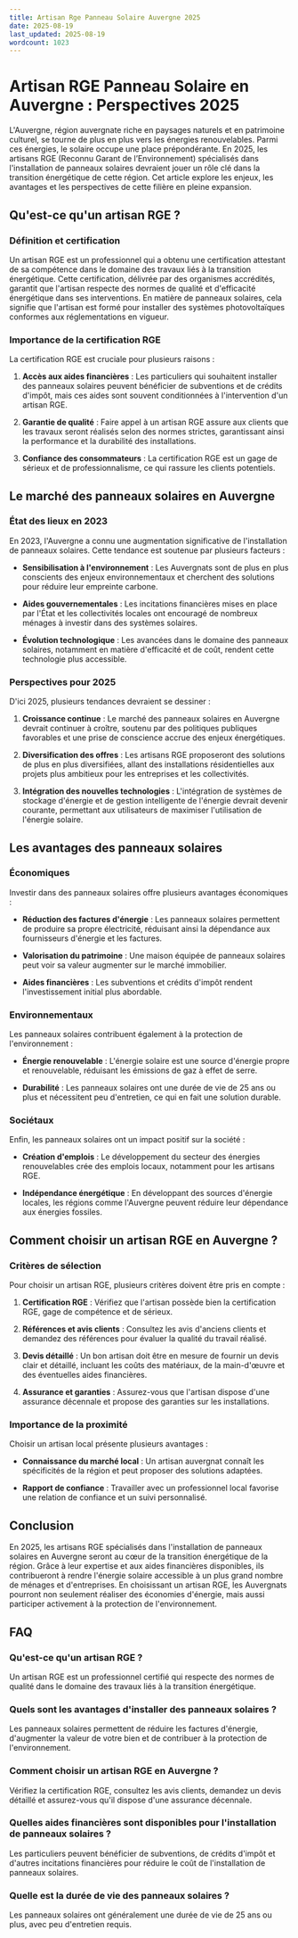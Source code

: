 ```yaml
---
title: Artisan Rge Panneau Solaire Auvergne 2025
date: 2025-08-19
last_updated: 2025-08-19
wordcount: 1023
---
```


# Artisan RGE Panneau Solaire en Auvergne : Perspectives 2025

L'Auvergne, région auvergnate riche en paysages naturels et en patrimoine culturel, se tourne de plus en plus vers les énergies renouvelables. Parmi ces énergies, le solaire occupe une place prépondérante. En 2025, les artisans RGE (Reconnu Garant de l’Environnement) spécialisés dans l'installation de panneaux solaires devraient jouer un rôle clé dans la transition énergétique de cette région. Cet article explore les enjeux, les avantages et les perspectives de cette filière en pleine expansion.

## Qu'est-ce qu'un artisan RGE ?

### Définition et certification

Un artisan RGE est un professionnel qui a obtenu une certification attestant de sa compétence dans le domaine des travaux liés à la transition énergétique. Cette certification, délivrée par des organismes accrédités, garantit que l'artisan respecte des normes de qualité et d'efficacité énergétique dans ses interventions. En matière de panneaux solaires, cela signifie que l'artisan est formé pour installer des systèmes photovoltaïques conformes aux réglementations en vigueur.

### Importance de la certification RGE

La certification RGE est cruciale pour plusieurs raisons :

1. **Accès aux aides financières** : Les particuliers qui souhaitent installer des panneaux solaires peuvent bénéficier de subventions et de crédits d'impôt, mais ces aides sont souvent conditionnées à l'intervention d'un artisan RGE.
  
2. **Garantie de qualité** : Faire appel à un artisan RGE assure aux clients que les travaux seront réalisés selon des normes strictes, garantissant ainsi la performance et la durabilité des installations.

3. **Confiance des consommateurs** : La certification RGE est un gage de sérieux et de professionnalisme, ce qui rassure les clients potentiels.

## Le marché des panneaux solaires en Auvergne

### État des lieux en 2023

En 2023, l'Auvergne a connu une augmentation significative de l'installation de panneaux solaires. Cette tendance est soutenue par plusieurs facteurs :

- **Sensibilisation à l'environnement** : Les Auvergnats sont de plus en plus conscients des enjeux environnementaux et cherchent des solutions pour réduire leur empreinte carbone.
  
- **Aides gouvernementales** : Les incitations financières mises en place par l'État et les collectivités locales ont encouragé de nombreux ménages à investir dans des systèmes solaires.

- **Évolution technologique** : Les avancées dans le domaine des panneaux solaires, notamment en matière d'efficacité et de coût, rendent cette technologie plus accessible.

### Perspectives pour 2025

D'ici 2025, plusieurs tendances devraient se dessiner :

1. **Croissance continue** : Le marché des panneaux solaires en Auvergne devrait continuer à croître, soutenu par des politiques publiques favorables et une prise de conscience accrue des enjeux énergétiques.

2. **Diversification des offres** : Les artisans RGE proposeront des solutions de plus en plus diversifiées, allant des installations résidentielles aux projets plus ambitieux pour les entreprises et les collectivités.

3. **Intégration des nouvelles technologies** : L'intégration de systèmes de stockage d'énergie et de gestion intelligente de l'énergie devrait devenir courante, permettant aux utilisateurs de maximiser l'utilisation de l'énergie solaire.

## Les avantages des panneaux solaires

### Économiques

Investir dans des panneaux solaires offre plusieurs avantages économiques :

- **Réduction des factures d'énergie** : Les panneaux solaires permettent de produire sa propre électricité, réduisant ainsi la dépendance aux fournisseurs d'énergie et les factures.

- **Valorisation du patrimoine** : Une maison équipée de panneaux solaires peut voir sa valeur augmenter sur le marché immobilier.

- **Aides financières** : Les subventions et crédits d'impôt rendent l'investissement initial plus abordable.

### Environnementaux

Les panneaux solaires contribuent également à la protection de l'environnement :

- **Énergie renouvelable** : L'énergie solaire est une source d'énergie propre et renouvelable, réduisant les émissions de gaz à effet de serre.

- **Durabilité** : Les panneaux solaires ont une durée de vie de 25 ans ou plus et nécessitent peu d'entretien, ce qui en fait une solution durable.

### Sociétaux

Enfin, les panneaux solaires ont un impact positif sur la société :

- **Création d'emplois** : Le développement du secteur des énergies renouvelables crée des emplois locaux, notamment pour les artisans RGE.

- **Indépendance énergétique** : En développant des sources d'énergie locales, les régions comme l'Auvergne peuvent réduire leur dépendance aux énergies fossiles.

## Comment choisir un artisan RGE en Auvergne ?

### Critères de sélection

Pour choisir un artisan RGE, plusieurs critères doivent être pris en compte :

1. **Certification RGE** : Vérifiez que l'artisan possède bien la certification RGE, gage de compétence et de sérieux.

2. **Références et avis clients** : Consultez les avis d'anciens clients et demandez des références pour évaluer la qualité du travail réalisé.

3. **Devis détaillé** : Un bon artisan doit être en mesure de fournir un devis clair et détaillé, incluant les coûts des matériaux, de la main-d'œuvre et des éventuelles aides financières.

4. **Assurance et garanties** : Assurez-vous que l'artisan dispose d'une assurance décennale et propose des garanties sur les installations.

### Importance de la proximité

Choisir un artisan local présente plusieurs avantages :

- **Connaissance du marché local** : Un artisan auvergnat connaît les spécificités de la région et peut proposer des solutions adaptées.

- **Rapport de confiance** : Travailler avec un professionnel local favorise une relation de confiance et un suivi personnalisé.

## Conclusion

En 2025, les artisans RGE spécialisés dans l'installation de panneaux solaires en Auvergne seront au cœur de la transition énergétique de la région. Grâce à leur expertise et aux aides financières disponibles, ils contribueront à rendre l'énergie solaire accessible à un plus grand nombre de ménages et d'entreprises. En choisissant un artisan RGE, les Auvergnats pourront non seulement réaliser des économies d'énergie, mais aussi participer activement à la protection de l'environnement.

## FAQ

### Qu'est-ce qu'un artisan RGE ?

Un artisan RGE est un professionnel certifié qui respecte des normes de qualité dans le domaine des travaux liés à la transition énergétique.

### Quels sont les avantages d'installer des panneaux solaires ?

Les panneaux solaires permettent de réduire les factures d'énergie, d'augmenter la valeur de votre bien et de contribuer à la protection de l'environnement.

### Comment choisir un artisan RGE en Auvergne ?

Vérifiez la certification RGE, consultez les avis clients, demandez un devis détaillé et assurez-vous qu'il dispose d'une assurance décennale.

### Quelles aides financières sont disponibles pour l'installation de panneaux solaires ?

Les particuliers peuvent bénéficier de subventions, de crédits d'impôt et d'autres incitations financières pour réduire le coût de l'installation de panneaux solaires.

### Quelle est la durée de vie des panneaux solaires ?

Les panneaux solaires ont généralement une durée de vie de 25 ans ou plus, avec peu d'entretien requis.